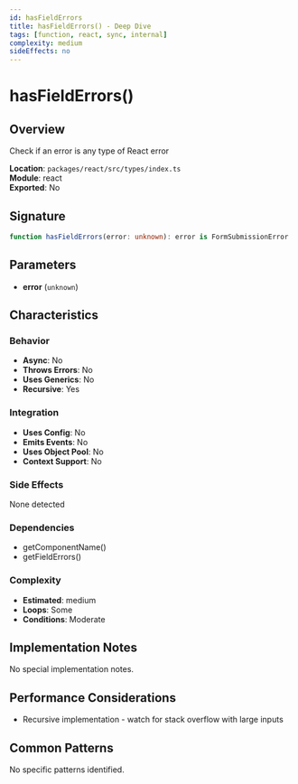 ```yaml
---
id: hasFieldErrors
title: hasFieldErrors() - Deep Dive
tags: [function, react, sync, internal]
complexity: medium
sideEffects: no
---
```


# hasFieldErrors()

## Overview
Check if an error is any type of React error

**Location**: `packages/react/src/types/index.ts`  
**Module**: react  
**Exported**: No  

## Signature
```typescript
function hasFieldErrors(error: unknown): error is FormSubmissionError | ValidationError
```

## Parameters
- **error** (`unknown`)

## Characteristics

### Behavior
- **Async**: No
- **Throws Errors**: No
- **Uses Generics**: No
- **Recursive**: Yes

### Integration
- **Uses Config**: No
- **Emits Events**: No
- **Uses Object Pool**: No
- **Context Support**: No

### Side Effects
None detected

### Dependencies
- getComponentName()
- getFieldErrors()

### Complexity
- **Estimated**: medium
- **Loops**: Some
- **Conditions**: Moderate



## Implementation Notes
No special implementation notes.

## Performance Considerations
- Recursive implementation - watch for stack overflow with large inputs

## Common Patterns
No specific patterns identified.
